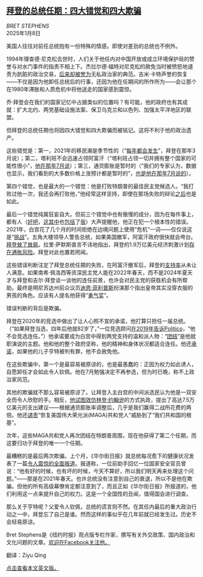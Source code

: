 <!--1736312821000-->
[拜登的总统任期：四大错觉和四大欺骗](https://cn.nytimes.com/opinion/20250108/joe-biden-legacy/)
------

<address>BRET STEPHENS</address><time pudate="2025-01-08 12:41:17" datetime="2025-01-08 12:41:17">2025年1月8日</time><section><p>美国人往往对前任总统抱有一份特殊的情感。即使对差劲的总统也不例外。</p><p>1994年理查德·尼克松去世时，人们关于他任内对中国开放或成立环境保护局的赞誉与对水门事件的指责不相上下。杰拉尔德·福特对尼克松的赦免当时被愤怒地谴责为肮脏的政治交易，<a href="https://www.nytimes.com/2001/05/22/us/ford-wins-kennedy-award-for-courage-of-nixon-pardon.html" title="Link: https://www.nytimes.com/2001/05/22/us/ford-wins-kennedy-award-for-courage-of-nixon-pardon.html">后来却被誉为</a>无私政治家的典范。吉米·卡特声誉的恢复——不仅是因为他卸任总统后的行事，还因为他在任期间的所作所为——会让那个在1980年滞胀和人质危机中将他送走的国家感到震惊。</p><p>乔·拜登会在我们的国家记忆中占据类似的位置吗？有可能，他的政府也有其成就：扩大北约、两党基础设施法案、保卫乌克兰和以色列、加强太平洋地区的联盟。</p><p>但拜登的总统任期也将因四大错觉和四大欺骗而被铭记。这将不利于他的政治遗产。</p><p>这些错觉是：第一，2021年的移民潮是季节性的（“<a rel="noopener noreferrer" target="_blank" href="https://www.pbs.org/newshour/politics/ap-fact-check-biden-skews-figures-on-border-and-taxes">每年都会发生</a>”，拜登在那年3月说）；第二，塔利班不会迅速占领阿富汗（“塔利班占领一切并拥有整个国家的可能性很小”，<a rel="noopener noreferrer" target="_blank" href="https://www.whitehouse.gov/briefing-room/speeches-remarks/2021/07/08/remarks-by-president-biden-on-the-drawdown-of-u-s-forces-in-afghanistan/">他在那年7月说</a>）；第三，通货膨胀是暂时的（“我们的专家认为，数据也显示，我们看到的大多数价格上涨预计都是暂时的”，<a rel="noopener noreferrer" target="_blank" href="https://www.newsweek.com/clip-joe-biden-calling-inflation-temporary-resurfaces-prices-surge-1724308">也是他在那年7月说的</a>）。</p><p>第四个错觉，也是最大的一个错觉：他是打败特朗普的最佳民主党候选人。“我打败过他一次，我还会再打败他，”他经常这样坚持，即使在那场失败的辩论<a rel="noopener noreferrer" target="_blank" href="https://www.nwaonline.com/news/2024/jul/12/will-beat-him-again-biden-tells-doubters/">之后</a>也是如此。</p><p>最后一个错觉纯属狂妄自大。但前三个错觉中也有傲慢的成分，因为在每件事上，都有人（<a href="https://www.nytimes.com/2021/04/05/opinion/biden-border-wall.html">好吧</a>，<a href="https://www.nytimes.com/2021/04/19/opinion/afghanistan-biden-troops.html">这其中</a>也<a href="https://cn.nytimes.com/opinion/20210909/biden-failed-afghanistan/">包括</a>了<a href="https://www.nytimes.com/2021/12/14/opinion/biden-age-election-2024.html">我</a>）大声提醒他，他正在犯一个根本性的错误。2021年，白宫花了几个月的时间拒绝在边境问题上使用“危机”一词——仅仅说这是“<a href="https://www.nytimes.com/2021/03/01/us/politics/biden-amlo-mexico.html">挑战</a>”。五角大楼领导人警告总统，如果美国撤军，阿富汗政府很快就会垮台。<a href="https://www.nytimes.com/2021/09/28/us/politics/milley-senate-hearing-afghanistan.html">拜登耸了耸肩</a>。拉里·萨默斯直言不讳地指出，拜登的1.9万亿美元经济刺激计划<a rel="noopener noreferrer" target="_blank" href="https://thehill.com/policy/finance/544188-larry-summers-blasts-least-responsible-economic-policy-in-40-years/">存在通胀风险</a>。拜登对此也置若罔闻。</p><p>这些错误判断注定了拜登总统任期的失败，在阿富汗撤军后，拜登的<a rel="noopener noreferrer" target="_blank" href="https://www.statista.com/statistics/1222960/approval-rate-monthly-joe-biden-president/">支持率</a>从未让人满意。如果南希·佩洛西等资深民主党人能在2022年春天，而不是2024年夏天才与拜登和吉尔·拜登谈一谈他的连任前景，也许会对民主党的获胜机会有所帮助。最终是明尼苏达州前众议员<a href="https://www.nytimes.com/2024/07/23/us/politics/dean-phillips-biden.html">迪恩·菲利普斯</a>扮演那个指出皇帝其实没穿衣服的男孩的角色。应该有人提名他获得“<a rel="noopener noreferrer" target="_blank" href="https://www.jfklibrary.org/events-and-awards/profile-in-courage-award?gad_source=1">勇气奖</a>”。</p><p>错误判断的背后是欺骗。</p><p>拜登在2020年的竞选中做出了让人心照不宣的承诺，他打算只担任一届总统。（“如果拜登当选，四年后他就82岁了，”一位竞选顾问<a rel="noopener noreferrer" target="_blank" href="https://www.politico.com/news/2019/12/11/biden-single-term-082129">在2019年告诉Politico</a>，“他不会竞选连任。”）他承诺要成为白宫中得到两党支持的温和派人物：“<a rel="noopener noreferrer" target="_blank" href="https://www.whitehouse.gov/briefing-room/speeches-remarks/2021/01/20/inaugural-address-by-president-joseph-r-biden-jr/">团结</a>”是他就职演说的主题。他和他的整个政府坚称，他的精神和身体状况都适合连任。他还<a rel="noopener noreferrer" target="_blank" href="https://www.politico.com/news/2024/06/13/president-says-he-wont-pardon-hunter-biden-00163281" title="Link: https://www.politico.com/news/2024/06/13/president-says-he-wont-pardon-hunter-biden-00163281">承诺</a>，如果他的儿子亨特被判有罪，他不会赦免他。</p><p>在这些欺骗中，第一个是最容易被原谅的，也是最愚蠢的：正因为权力如此诱人，自愿卸任才会如此令人钦佩。他在7月勉强决定不再参选，但为时已晚，称不上政治家风范。</p><p>其他的欺骗就不那么容易被原谅了。让拜登入主白宫的中间派选民认为他是一双安全而令人欣慰的手。相反，<a href="https://www.nytimes.com/2021/05/03/opinion/biden-spending-economy.html">他试图效仿林登·约翰逊</a>的方式执政，提出了高达7.5万亿美元的支出建议——根据通货膨胀率调整后，几乎是我们赢得二战所花费的两倍。他还<a href="https://www.nytimes.com/2022/09/06/opinion/biden-speech-maga-republicans.html">谴责</a>“恢复美国伟大荣光派(MAGA)共和党人”威胁到了“我们共和国的根基”。</p><p>次年，这些MAGA共和党人再次团结在特朗普周围，现在他获得了第二个任期，而这要归功于拜登的唯一一个任期。</p><p>最糟糕的是最后两次欺骗。上个月，《华尔街日报》就总统每况愈下的健康状况发表了一篇<a rel="noopener noreferrer" target="_blank" href="https://www.wsj.com/politics/biden-white-house-age-function-diminished-3906a839">令人震惊的全面报道</a>。报道称，一位前助手回忆一位国家安全官员曾说：“他有好的时候，也有坏的时候，今天不算好，所以我们明天再来处理这个问题。”——那是在2021年春天。也许总统没有注意到自己的衰退，所以不是他在欺骗。但他的所有高级幕僚肯定都注意到了，而且正如《华尔街日报》所报道的，他们利用这一点来提升自己的权力。这是一个全国性的丑闻，值得国会进行调查。</p><p>那么关于亨特呢？父爱令人钦佩，总统的谎言则不然。在其任内最后的重大政治行动之一中，拜登忘了自己是谁。然而这样的事似乎在几年前就已经发生过。历史不会轻易原谅。</p></section><footer><p>Bret Stephens是《纽约时报》观点版专栏作家，撰写有关外交政策、国内政治和文化问题的文章。<a rel="nofollow" target="_blank" href="https://www.facebook.com/BretStephensNYT">欢迎在Facebook关注他。</a></p><p>翻译：Ziyu Qing</p><p><a rel="nofollow" target="_blank" href="https://www.nytimes.com/2025/01/07/opinion/joe-biden-legacy.html">点击查看本文英文版。</a></p></footer>
